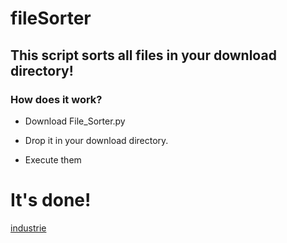 # fileSorter

## This script sorts all files in your download directory! 

### How does it work? 

- Download File_Sorter.py

- Drop it in your download directory.

- Execute them

# It's done! 
[industrie](https://media1.giphy.com/media/v1.Y2lkPTc5MGI3NjExMnN0d2c1c3M5N3A2a29oZWM5bHB6a3Y5YmV0bWlyY2sxdG43ejl1aSZlcD12MV9pbnRlcm5hbF9naWZfYnlfaWQmY3Q9Zw/EnqHccjVzCA2jaEgr0/giphy.gif)

